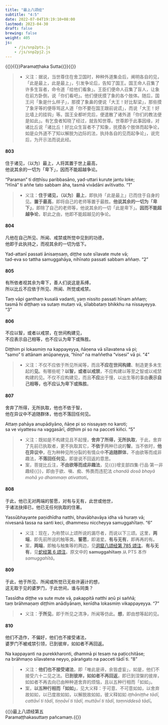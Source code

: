 ```yaml
---
title: "最上八颂经"
subtitle: "4:5"
date: 2022-07-04T19:19:10+08:00
lastmod: 2023-04-30
draft: false
brewing: false
weight: 405
js:
    - /js/snp2pts.js
    - /js/snp2pj2.js
---
```



{{<subtitle>}}{{<suttalink src="snp4.5">}}Paramaṭṭhaka Sutta{{</suttalink>}}{{</subtitle>}}

> - 义注：据说，当世尊住在舍卫国时，种种外道集会后，阐明各自的见，「此是最上，此是最上」，引发争论后，告知了国王。国王命人召集了许多生盲者，命令道「给他们看象」。王臣们便命人召集了盲人，让象在前方卧倒，说「你们看吧」。他们便抚摸了象的各个肢体。随后，国王问「象是什么样子」，那摸了象鼻的便说「大王！好比犁梁」，那些摸了象牙等的便辱骂这人道「你不要在国王跟前说谎」，而说「大王！好比墙上的挂钩」等。国王全都听完后，便遣散了诸外道「你们的教法便是如此」。有乞食者知晓了经过，就告知世尊。世尊即于此事因缘，对诸比丘说「诸比丘！好比众生盲者不了知象，抚摸各个肢体而起争论，如是众外道不了知以解脱为边际的法，执持各自的见而起争论」，说完后，为开示法而说此经。

#### 803

住于诸见，（以为）最上，人将其置于世上最高，  
他说其余的一切为「卑下」，因而不能超越争论。

“Paraman” ti diṭṭhīsu paribbasāno, yad-uttari kurute jantu loke;  
”Hīnā” ti aññe tato sabbam āha, tasmā vivādāni avītivatto. <q>1</q>

> - 义注：**住于诸见，（以为）最上**，即执持「此是最上」已而住于自身的见。**置于最高**，即将自己的老师等置于最胜。**他说其余的一切为「卑下」**，即除了自己的老师等，他说其余的一切「此是卑下」。**因而不能超越争论**，职此之由，他即不能超越见的争论。

#### 804

凡他在自己所见、所闻、戒禁或所觉中见到的功德，  
他即于此执持之，而视其余的一切为低下。

Yad-attanī passati ānisaṃsaṃ, diṭṭhe sute sīlavate mute vā;  
tad-eva so tattha samuggahāya, nihīnato passati sabbam aññaṃ. <q>2</q>

#### 805

有所依者视其余为卑下，善人们说这是系缚，  
所以比丘不应依于所见、所闻、所觉或戒禁。

Taṃ vāpi ganthaṃ kusalā vadanti, yaṃ nissito passati hīnam aññaṃ;  
tasmā hi diṭṭhaṃ va sutaṃ mutaṃ vā, sīlabbataṃ bhikkhu na nissayeyya. <q>3</q>

#### 806

不应以智，或者以戒禁，在世间构建见，  
不应表示自己相等，也不应认为卑下或殊胜。

Diṭṭhim pi lokasmiṃ na kappayeyya, ñāṇena vā sīlavatena vā pi;  
“samo” ti attānam anūpaneyya, “hīno” na maññetha “visesi” vā pi. <q>4</q>

> - 义注：不仅不应依于所见所闻等，而且**不应在世间构建**、制造更多未生起的**见**。有哪些呢？**以智，或者以戒禁**，不应构建以等至之智或以戒禁构建的见。不仅不应构建见，而且**不应**出于慢，以出生等的事由**表示自己相等，也不应认为卑下或殊胜**。

#### 807

舍弃了所得，无所执取，他也不依于智，  
他在异议中不追随群体，他也不落回任何见。

Attaṃ pahāya anupādiyāno, ñāṇe pi so nissayaṃ no karoti;  
sa ve viyattesu na vaggasārī, diṭṭhim pi so na pacceti kiñci. <q>5</q>

> - 义注：既如是不构建见且不起慢，**舍弃了所得，无所执取**，于此，舍弃了先前已执取者，更不执取其它，**不依于**两种已说的**智**。当不依时，**他在异议中**，在为种种见所分裂的有情众中**不追随群体**，不由欲等而成非趣法，**不落回任何见**，即是说不回返的意思。
> - 案，菩提比丘注，**不由欲等而成非趣法**，见{{<suttalink src="an4.17">}}增支部四集·行品·第一非趣经{{</suttalink>}}，即由于欲、嗔、痴、怖畏而违犯法 *chandā dosā bhayā mohā yo dhammaṃ ativattati*。

#### 808

于此，他已无对两端的誓愿，对有与无有，此世或他世，  
于诸法抉择已，他已无任何执取的住著。

Yassūbhayante paṇidhīdha natthi, bhavābhavāya idha vā huraṃ vā;  
nivesanā tassa na santi keci, dhammesu niccheyya samuggahītaṃ. <q>6</q>

> - 义注：现在，为称赞以上颂所说的漏尽者，而说以下三颂。这里，**两端**，即先前所说的触等类。**誓愿**，即渴爱。**有与无有**，即再再的有。
> - 案，**两端**，即触与触集等的两边，见[洞窟八颂经第 785 颂注](../402/#785)。**有与无有**，见[蛇经第 6 颂注](../101/#6)。原文中的 **samuggahītaṃ** 从 PTS 本作 *samuggahītā*。

#### 809

于此，他于所见、所闻或所觉已无些许遍计的想，  
这无取于见的婆罗门，于此世间，谁与同类？

Tassīdha diṭṭhe va sute mute vā, pakappitā natthi aṇū pi saññā;  
taṃ brāhmaṇaṃ diṭṭhim anādiyānaṃ, kenīdha lokasmiṃ vikappayeyya. <q>7</q>

> - 义注：**于所见**，即于所见之清净，所闻等仿此。**想**，即由想等起的见。

#### 810

他们不造作，不偏好，他们也不接受诸法，  
婆罗门不被戒禁引领，已到彼岸，如如者不再回返。

Na kappayanti na purekkharonti, dhammā pi tesaṃ na paṭicchitāse;  
na brāhmaṇo sīlavatena neyyo, pāraṅgato na pacceti tādī ti. <q>8</q>

> - 义注：**他们也不接受诸法**，即「唯此是谛，余皆虚妄」，如是，他们不接受六十二见之法。**已到彼岸，如如者不再回返**，即已到涅槃的彼岸，如如者不再去向已由种种道舍弃的烦恼，且以五种行相而「如如」。
> - 案，**以五种行相而「如如」**，见大义释：于可意、不可意如如，以舍弃故如如，以已度故如如，以解脱故如如，彼义释如如 *iṭṭhāniṭṭhe tādī, cattāvī ti tādī, tiṇṇāvī ti tādī, muttāvī ti tādī, taṃniddesā tādī*。


{{<eof>}}最上八颂经第五<br><span class="pi">Paramaṭṭhakasuttaṃ pañcamaṃ.</span>{{</eof>}}